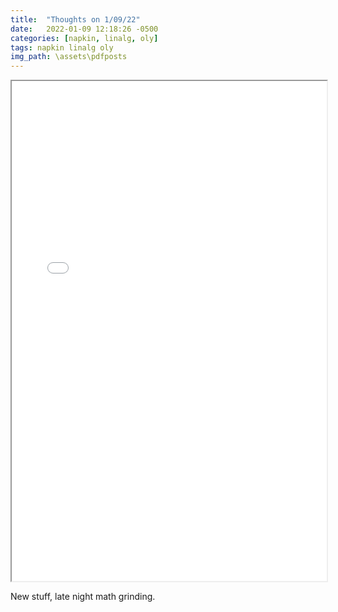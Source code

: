 ```yaml
---
title:  "Thoughts on 1/09/22"
date:   2022-01-09 12:18:26 -0500
categories: [napkin, linalg, oly]
tags: napkin linalg oly
img_path: \assets\pdfposts
---
```


  <iframe src="\assets\pdfposts\Math_Diary_01_09_21.pdf" width="100%" height="800px">
  </iframe>

New stuff, late night math grinding.
